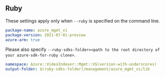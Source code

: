 ## Ruby

These settings apply only when `--ruby` is specified on the command line.

```yaml
package-name: azure_mgmt_vi
package-version: 2021-07-01-preview
azure-arm: true
```

Please also specify `--ruby-sdks-folder=<path to the root directory of your azure-sdk-for-ruby clone>`.

```yaml $(ruby)
namespace: Azure::VideoIndexer::Mgmt::V$(version-with-underscores)
output-folder: $(ruby-sdks-folder)/management/azure_mgmt_vi/lib
```
